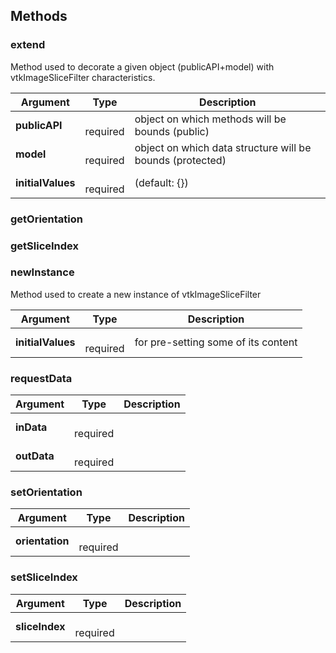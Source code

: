 




## Methods


### extend

Method used to decorate a given object (publicAPI+model) with vtkImageSliceFilter characteristics.


| Argument | Type | Description |
| ------------- | ------------- | ----- |
| **publicAPI** | <span class="arg-type"></span></br></span><span class="arg-required">required</span> | object on which methods will be bounds (public) |
| **model** | <span class="arg-type"></span></br></span><span class="arg-required">required</span> | object on which data structure will be bounds (protected) |
| **initialValues** | <span class="arg-type"></span></br></span><span class="arg-required">required</span> | (default: {}) |


### getOrientation





### getSliceIndex





### newInstance

Method used to create a new instance of vtkImageSliceFilter


| Argument | Type | Description |
| ------------- | ------------- | ----- |
| **initialValues** | <span class="arg-type"></span></br></span><span class="arg-required">required</span> | for pre-setting some of its content |


### requestData




| Argument | Type | Description |
| ------------- | ------------- | ----- |
| **inData** | <span class="arg-type"></span></br></span><span class="arg-required">required</span> |  |
| **outData** | <span class="arg-type"></span></br></span><span class="arg-required">required</span> |  |


### setOrientation




| Argument | Type | Description |
| ------------- | ------------- | ----- |
| **orientation** | <span class="arg-type"></span></br></span><span class="arg-required">required</span> |  |


### setSliceIndex




| Argument | Type | Description |
| ------------- | ------------- | ----- |
| **sliceIndex** | <span class="arg-type"></span></br></span><span class="arg-required">required</span> |  |


